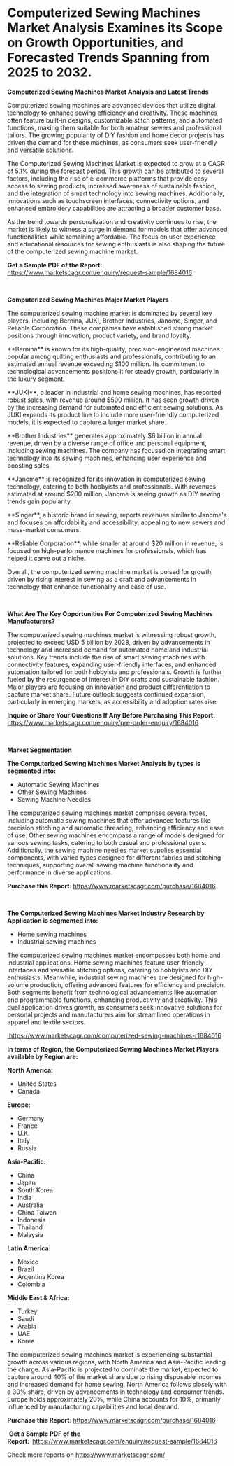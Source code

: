 <p><h1>Computerized Sewing Machines Market Analysis Examines its Scope on Growth Opportunities, and Forecasted Trends Spanning from 2025 to 2032.</h1></p><p><strong>Computerized Sewing Machines Market Analysis and Latest Trends</strong></p>
<p><p>Computerized sewing machines are advanced devices that utilize digital technology to enhance sewing efficiency and creativity. These machines often feature built-in designs, customizable stitch patterns, and automated functions, making them suitable for both amateur sewers and professional tailors. The growing popularity of DIY fashion and home decor projects has driven the demand for these machines, as consumers seek user-friendly and versatile solutions.</p><p>The Computerized Sewing Machines Market is expected to grow at a CAGR of 5.1% during the forecast period. This growth can be attributed to several factors, including the rise of e-commerce platforms that provide easy access to sewing products, increased awareness of sustainable fashion, and the integration of smart technology into sewing machines. Additionally, innovations such as touchscreen interfaces, connectivity options, and enhanced embroidery capabilities are attracting a broader customer base. </p><p>As the trend towards personalization and creativity continues to rise, the market is likely to witness a surge in demand for models that offer advanced functionalities while remaining affordable. The focus on user experience and educational resources for sewing enthusiasts is also shaping the future of the computerized sewing machine market.</p></p>
<p><strong>Get a Sample PDF of the Report:&nbsp;</strong> <a href="https://www.marketscagr.com/enquiry/request-sample/1684016?utm_campaign=2004&utm_medium=2&utm_source=Github&utm_content=ia&utm_term=26032025&utm_id=computerized-sewing-machines">https://www.marketscagr.com/enquiry/request-sample/1684016</a></p>
<p>&nbsp;</p>
<p><strong>Computerized Sewing Machines Major Market Players</strong></p>
<p><p>The computerized sewing machine market is dominated by several key players, including Bernina, JUKI, Brother Industries, Janome, Singer, and Reliable Corporation. These companies have established strong market positions through innovation, product variety, and brand loyalty.</p><p>**Bernina** is known for its high-quality, precision-engineered machines popular among quilting enthusiasts and professionals, contributing to an estimated annual revenue exceeding $100 million. Its commitment to technological advancements positions it for steady growth, particularly in the luxury segment.</p><p>**JUKI**, a leader in industrial and home sewing machines, has reported robust sales, with revenue around $500 million. It has seen growth driven by the increasing demand for automated and efficient sewing solutions. As JUKI expands its product line to include more user-friendly computerized models, it is expected to capture a larger market share.</p><p>**Brother Industries** generates approximately $6 billion in annual revenue, driven by a diverse range of office and personal equipment, including sewing machines. The company has focused on integrating smart technology into its sewing machines, enhancing user experience and boosting sales.</p><p>**Janome** is recognized for its innovation in computerized sewing technology, catering to both hobbyists and professionals. With revenues estimated at around $200 million, Janome is seeing growth as DIY sewing trends gain popularity.</p><p>**Singer**, a historic brand in sewing, reports revenues similar to Janome's and focuses on affordability and accessibility, appealing to new sewers and mass-market consumers. </p><p>**Reliable Corporation**, while smaller at around $20 million in revenue, is focused on high-performance machines for professionals, which has helped it carve out a niche.</p><p>Overall, the computerized sewing machine market is poised for growth, driven by rising interest in sewing as a craft and advancements in technology that enhance functionality and ease of use.</p></p>
<p>&nbsp;</p>
<p><strong>What Are The Key Opportunities For Computerized Sewing Machines Manufacturers?</strong></p>
<p><p>The computerized sewing machines market is witnessing robust growth, projected to exceed USD 5 billion by 2028, driven by advancements in technology and increased demand for automated home and industrial solutions. Key trends include the rise of smart sewing machines with connectivity features, expanding user-friendly interfaces, and enhanced automation tailored for both hobbyists and professionals. Growth is further fueled by the resurgence of interest in DIY crafts and sustainable fashion. Major players are focusing on innovation and product differentiation to capture market share. Future outlook suggests continued expansion, particularly in emerging markets, as accessibility and adoption rates rise.</p></p>
<p><strong>Inquire or Share Your Questions If Any Before Purchasing This Report:</strong> <a href="https://www.marketscagr.com/enquiry/pre-order-enquiry/1684016?utm_campaign=2004&utm_medium=2&utm_source=Github&utm_content=ia&utm_term=26032025&utm_id=computerized-sewing-machines">https://www.marketscagr.com/enquiry/pre-order-enquiry/1684016</a></p>
<p>&nbsp;</p>
<p><strong>Market Segmentation</strong></p>
<p><strong>The Computerized Sewing Machines Market Analysis by types is segmented into:</strong></p>
<p><ul><li>Automatic Sewing Machines</li><li>Other Sewing Machines</li><li>Sewing Machine Needles</li></ul></p>
<p><p>The computerized sewing machines market comprises several types, including automatic sewing machines that offer advanced features like precision stitching and automatic threading, enhancing efficiency and ease of use. Other sewing machines encompass a range of models designed for various sewing tasks, catering to both casual and professional users. Additionally, the sewing machine needles market supplies essential components, with varied types designed for different fabrics and stitching techniques, supporting overall sewing machine functionality and performance in diverse applications.</p></p>
<p><strong>Purchase this Report:&nbsp;</strong><a href="https://www.marketscagr.com/purchase/1684016?utm_campaign=2004&utm_medium=2&utm_source=Github&utm_content=ia&utm_term=26032025&utm_id=computerized-sewing-machines">https://www.marketscagr.com/purchase/1684016</a></p>
<p>&nbsp;</p>
<p><strong>The Computerized Sewing Machines Market Industry Research by Application is segmented into:</strong></p>
<p><ul><li>Home sewing machines</li><li>Industrial sewing machines</li></ul></p>
<p><p>The computerized sewing machines market encompasses both home and industrial applications. Home sewing machines feature user-friendly interfaces and versatile stitching options, catering to hobbyists and DIY enthusiasts. Meanwhile, industrial sewing machines are designed for high-volume production, offering advanced features for efficiency and precision. Both segments benefit from technological advancements like automation and programmable functions, enhancing productivity and creativity. This dual application drives growth, as consumers seek innovative solutions for personal projects and manufacturers aim for streamlined operations in apparel and textile sectors.</p></p>
<p><a href="https://www.marketscagr.com/computerized-sewing-machines-r1684016?utm_campaign=2004&utm_medium=2&utm_source=Github&utm_content=ia&utm_term=26032025&utm_id=computerized-sewing-machines">&nbsp;https://www.marketscagr.com/computerized-sewing-machines-r1684016</a></p>
<p><strong>In terms of Region, the Computerized Sewing Machines Market Players available by Region are:</strong></p>
<p>
    <p> <strong> North America: </strong>
        <ul>
            <li>United States</li>
            <li>Canada</li>
        </ul>
        </p> 
    <p> <strong> Europe: </strong>
        <ul>
            <li>Germany</li>
            <li>France</li>
            <li>U.K.</li>
            <li>Italy</li>
            <li>Russia</li>
        </ul>
        </p> 
    <p> <strong> Asia-Pacific: </strong>
        <ul>
            <li>China</li>
            <li>Japan</li>
            <li>South Korea</li>
            <li>India</li>
            <li>Australia</li>
            <li>China Taiwan</li>
            <li>Indonesia</li>
            <li>Thailand</li>
            <li>Malaysia</li>
        </ul>
        </p> 
    <p> <strong> Latin America: </strong>
        <ul>
            <li>Mexico</li>
            <li>Brazil</li>
            <li>Argentina Korea</li>
            <li>Colombia</li>
        </ul>
        </p> 
    <p> <strong> Middle East & Africa: </strong>
        <ul>
            <li>Turkey</li>
            <li>Saudi</li>
            <li>Arabia</li>
            <li>UAE</li>
            <li>Korea</li>
        </ul>
    </p>
    </p>
<p><p>The computerized sewing machines market is experiencing substantial growth across various regions, with North America and Asia-Pacific leading the charge. Asia-Pacific is projected to dominate the market, expected to capture around 40% of the market share due to rising disposable incomes and increased demand for home sewing. North America follows closely with a 30% share, driven by advancements in technology and consumer trends. Europe holds approximately 20%, while China accounts for 10%, primarily influenced by manufacturing capabilities and local demand.</p></p>
<p><strong>Purchase this Report: </strong><a href="https://www.marketscagr.com/purchase/1684016?utm_campaign=2004&utm_medium=2&utm_source=Github&utm_content=ia&utm_term=26032025&utm_id=computerized-sewing-machines">https://www.marketscagr.com/purchase/1684016</a></p>
<p>&nbsp;<strong>Get a Sample PDF of the Report:&nbsp;&nbsp;</strong><a href="https://www.marketscagr.com/enquiry/request-sample/1684016?utm_campaign=2004&utm_medium=2&utm_source=Github&utm_content=ia&utm_term=26032025&utm_id=computerized-sewing-machines">https://www.marketscagr.com/enquiry/request-sample/1684016</a></p>
<p><strong></strong></p>
<p>Check more reports on <a href="https://www.marketscagr.com/?utm_campaign=2004&utm_medium=2&utm_source=Github&utm_content=ia&utm_term=26032025&utm_id=computerized-sewing-machines">https://www.marketscagr.com/</a></p>